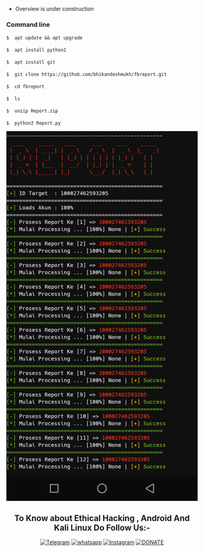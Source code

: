 * Overview is under construction

### Command line

```
$  apt update && apt upgrade

$  apt install python2

$  apt install git

$  git clone https://github.com/bhikandeshmukh/fbreport.git

$  cd fbreport

$  ls

$  unzip Report.zip

$  python2 Report.py
```

<Img src="Stock/Report.png">

<h2 align="center">To Know about Ethical Hacking , Android And Kali Linux Do Follow Us:-</h2>
<p align="center">
<a href="https://t.me/dev_aladdin"><img title="Telegram" src="https://img.shields.io/badge/Telegram-black?style=for-the-badge&logo=Telegram"></a>
<a href="https://wa.me/918600525401"><img title="whatsapp" src="https://img.shields.io/badge/WHATSAPP-%2325D366.svg?&style=for-the-badge&logo=whatsapp&logoColor=white"></a>
<a href="https://www.instagram.com/bhikan_deshmukh/"><img title="Instagram" src="https://img.shields.io/badge/instagram-%23E4405F.svg?&style=for-the-badge&logo=instagram&logoColor=white"></a>
<a href="https://www.instamojo.com/@deepanshunarwal/"><img title="DONATE" src="https://img.shields.io/badge/DONATE-lightgrey?style=for-the-badge&logo=Google-pay"></a>
</p>

